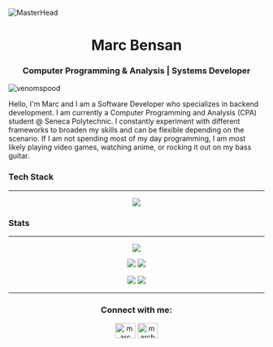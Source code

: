 ![MasterHead](https://i.pinimg.com/originals/99/cd/09/99cd0925c516b5d0a740dffd03c3e0df.gif)

<h1 align="center">Marc Bensan</h1>
<h3 align="center">Computer Programming & Analysis | Systems Developer</h3>

<p align="left"> <img src="https://komarev.com/ghpvc/?username=venomspood&label=Profile%20views&color=0e75b6&style=flat" alt="venomspood" /> </p>

Hello, I'm Marc and I am a Software Developer who specializes in backend development. I am currently a Computer Programming and Analysis (CPA) student @ Seneca Polytechnic. I constantly experiment with different frameworks to broaden my skills and can be flexible depending on the scenario. If I am not spending most of my day programming, I am most likely playing video games, watching anime, or rocking it out on my bass guitar.​​​​​​​

<h3 align="left">Tech Stack</h3>
<hr>

<p align="center">
    <a href="https://skillicons.dev">
      <img src="https://skillicons.dev/icons?i=js,py,express,flask,react,nodejs,mongodb,tailwind,vscode,git,githubactions,mysql,cpp,c,aws,linux,bash,css,discord,github,html,regex,replit,stackoverflow,visualstudio,&perline=5" />
    </a>
</p>


<div>
    <h3 align="left">Stats</h3>
</div>
<hr>

<p align="center">
    <img src="http://github-profile-summary-cards.vercel.app/api/cards/profile-details?username=marcbensan&theme=darcula">
</p>

<p align="center">
    <img src="http://github-profile-summary-cards.vercel.app/api/cards/repos-per-language?username=marcbensan&theme=darcula">
    <img src="http://github-profile-summary-cards.vercel.app/api/cards/stats?username=marcbensan&theme=darcula">
</p>

<p align="center">
    <img src="http://github-profile-summary-cards.vercel.app/api/cards/productive-time?username=marcbensan&theme=darcula&utcOffset=8">
    <img src="http://github-profile-summary-cards.vercel.app/api/cards/most-commit-language?username=marcbensan&theme=darcula">
</p>



<hr>

<h3 align="center">Connect with me:</h3>
<p align="center">
<a href="https://www.linkedin.com/in/marc-bensan/" target="blank"><img align="center" src="https://raw.githubusercontent.com/rahuldkjain/github-profile-readme-generator/master/src/images/icons/Social/linked-in-alt.svg" alt="marc bensan" height="30" width="40" /></a>
<a href="https://instagram.com/marcbensan" target="blank"><img align="center" src="https://raw.githubusercontent.com/rahuldkjain/github-profile-readme-generator/master/src/images/icons/Social/instagram.svg" alt="marcbensan" height="30" width="40" /></a>
</p>
